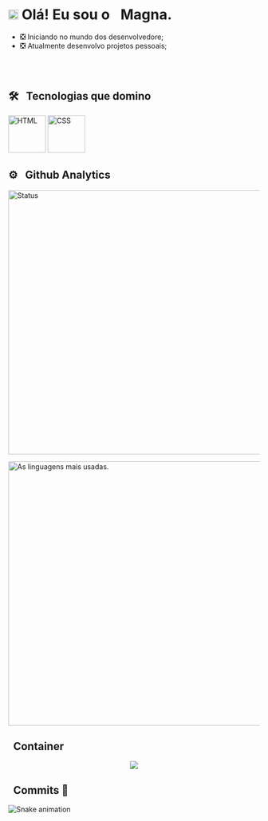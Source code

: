 <h1><img src="https://i.picasion.com/pic92/49deadf8ef5914044c3f4eab639fe849.gif" width="20px"> Olá! Eu sou o <img src="https://i.picasion.com/pic92/de400dd48ca33e8520796d12580234b1.gif" width="15px">Magna.</h1>

- ❎ Iniciando no mundo dos desenvolvedore;
- ❎ Atualmente desenvolvo projetos pessoais;

<br><br>

## 🛠 &nbsp; Tecnologias que domino
<p align="left">
  <img width="75" alt="HTML" src="https://i.picasion.com/pic92/a578a527cedde16cecff24a5ed8b4a50.gif">
  <img width="75" alt="CSS" src="https://i.picasion.com/pic92/bc1dba6dc17f6356b6be0331a20dc3be.gif">
  <!-- <img aling="center" width="75" alt="JS" src="https://i.picasion.com/pic92/80701bcb0a2eddc54b80aefc0c00017a.gif"> -->
</p>

## ⚙ &nbsp; Github Analytics
<div>
 <p>
  <img width="530em" src="https://github-readme-stats.vercel.app/api?username=xmagna611&show_icons=true&theme=dark" alt="Status"/>
 </p>
  
  <p>
    <img width="530em" src="https://github-readme-stats.vercel.app/api/top-langs/?username=xmagna611&layout=compact&theme=dark" alt="As linguagens mais usadas."/>
  </p>
<div>

## &nbsp; Container
<p align="center">
  <a href="https://xmagna611.github.io/xmain/">
    <img src="https://i.picasion.com/pic92/b68ec1a391d2636a3b52390ce5ba5fe7.gif" />
  </a>
</p>

## &nbsp; Commits 🐉
  
  ![Snake animation](https://github.com/xmagna611/xmagna611/blob/output/github-contribution-grid-snake.svg)
  


